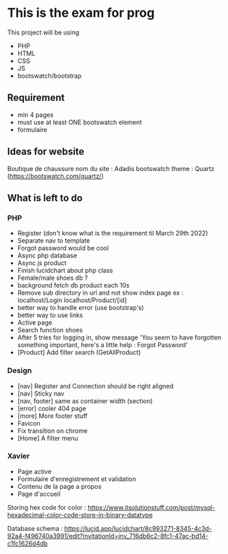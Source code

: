 # This is the exam for prog
This project will be using
- PHP
- HTML
- CSS
- JS
- bootswatch/bootstrap

## Requirement
- min 4 pages
- must use at least ONE bootswatch element
- formulaire

## Ideas for website
Boutique de chaussure
nom du site : Adadis
bootswatch theme : Quartz (https://bootswatch.com/quartz/)

## What is left to do 
### PHP
- Register  (don't know what is the requirement til March 29th 2022)
- Separate nav to template
- Forgot password would be cool
- Async php database
- Async js product
- Finish lucidchart about php class
- Female/male shoes db ?
- background fetch db product each 10s
- Remove sub directory in url and not show index page
ex : localhost/Login
localhost/Product/[id]
- better way to handle error (use bootstrap's)
- better way to use links
- Active page
- Search function shoes
- After 5 tries for logging in, show message 'You seem to have forgotten something important, 
here's a little help : Forgot Password'
- [Product] Add filter search (GetAllProduct)

### Design
- [nav] Register and Connection should be right aligned
- [nav] Sticky nav
- [nav, footer] same as container width (section)
- [error] cooler 404 page
- [more] More footer stuff
- Favicon
- Fix transition on chrome
- [Home] A filter menu


### Xavier
- Page active
- Formulaire d'enregistrement et validation
- Contenu de la page a propos
- Page d'accueil



Storing hex code for color : https://www.itsolutionstuff.com/post/mysql-hexadecimal-color-code-store-in-binary-datatype

Database schema : https://lucid.app/lucidchart/8c993271-8345-4c3d-92a4-f496740a3991/edit?invitationId=inv_716db6c2-8fc1-47ac-bd14-c1fc1626d4db